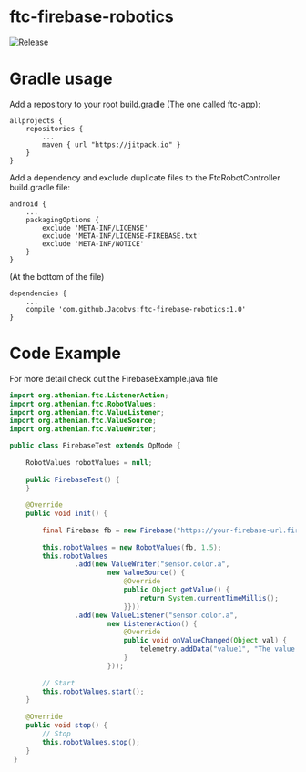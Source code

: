 # ftc-firebase-robotics

[![Release](https://jitpack.io/v/Jacobvs/ftc-firebase-robotics.svg)](https://jitpack.io/#Jacobvs/ftc-firebase-robotics)

Gradle usage
==============

Add a repository to your root build.gradle (The one called ftc-app):
```
allprojects {
    repositories {
        ...
		maven { url "https://jitpack.io" }
	}
}
```

Add a dependency and exclude duplicate files to the FtcRobotController build.gradle file:
```
android {
    ...
    packagingOptions {
        exclude 'META-INF/LICENSE'
        exclude 'META-INF/LICENSE-FIREBASE.txt'
        exclude 'META-INF/NOTICE'
    }
}
```
(At the bottom of the file)
```
dependencies {
    ...
    compile 'com.github.Jacobvs:ftc-firebase-robotics:1.0'
}
```

Code Example  
===============
For more detail check out the FirebaseExample.java file

```java
import org.athenian.ftc.ListenerAction;
import org.athenian.ftc.RobotValues;
import org.athenian.ftc.ValueListener;
import org.athenian.ftc.ValueSource;
import org.athenian.ftc.ValueWriter;

public class FirebaseTest extends OpMode {
 
    RobotValues robotValues = null;
 
    public FirebaseTest() {
    }
 
    @Override
    public void init() {
 
        final Firebase fb = new Firebase("https://your-firebase-url.firebaseio.com/");
  
        this.robotValues = new RobotValues(fb, 1.5);
        this.robotValues
                .add(new ValueWriter("sensor.color.a",
                        new ValueSource() {
                            @Override
                            public Object getValue() {
                                return System.currentTimeMillis();
                            }}))
                .add(new ValueListener("sensor.color.a",
                        new ListenerAction() {
                            @Override
                            public void onValueChanged(Object val) {
                                telemetry.addData("value1", "The value is: " + val);
                            }
                        }));
 
 		// Start 
        this.robotValues.start();
    }
 
    @Override
    public void stop() {
    	// Stop 
        this.robotValues.stop();
    }
 }
```
